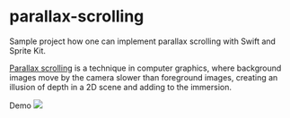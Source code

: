 # parallax-scrolling
Sample project how one can implement parallax scrolling with Swift and Sprite Kit. 

<a href="http://en.wikipedia.org/wiki/Parallax_scrolling">Parallax scrolling</a> is a technique in computer graphics, where background images move by the camera slower than foreground images, creating an illusion of depth in a 2D scene and adding to the immersion.

Demo
<img src="https://cloud.githubusercontent.com/assets/10542894/7163839/6f61fcc6-e39c-11e4-9ba6-654347d79570.gif">
